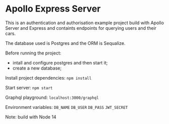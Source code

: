 # Apollo Express Server

This is an authentication and authorisation example project build with Apollo Server and Express and containts endpoints for querying users and their cars.

The database used is Postgres and the ORM is Sequalize.

Before running the project:

- intall and configure postgres and then start it;
- create a new database;

Install project dependencies:
`npm install`

Start server:
`npm start`

Graphql playground:
`localhost:3000/graphql`

Environment variables:
`DB_NAME`
`DB_USER`
`DB_PASS`
`JWT_SECRET`

Note: build with Node 14
